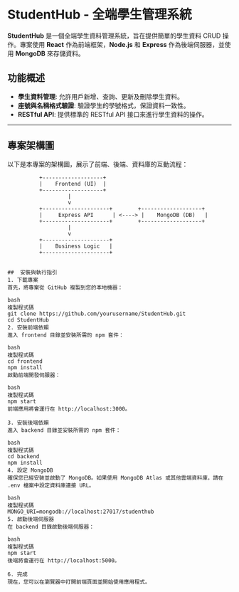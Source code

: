# StudentHub - 全端學生管理系統

**StudentHub** 是一個全端學生資料管理系統，旨在提供簡單的學生資料 CRUD 操作。專案使用 **React** 作為前端框架，**Node.js** 和 **Express** 作為後端伺服器，並使用 **MongoDB** 來存儲資料。

## 功能概述

- **學生資料管理**: 允許用戶新增、查詢、更新及刪除學生資料。
- **座號與名稱格式驗證**: 驗證學生的學號格式，保證資料一致性。
- **RESTful API**: 提供標準的 RESTful API 接口來進行學生資料的操作。

---

## 專案架構圖

以下是本專案的架構圖，展示了前端、後端、資料庫的互動流程：

```plaintext
          +-------------------+
          |    Frontend (UI)  |
          +-------------------+
                   |
                   v
          +---------------------+        +-------------------+
          |     Express API      | <----> |    MongoDB (DB)   |
          +---------------------+        +-------------------+
                   |
                   v
          +---------------------+
          |    Business Logic   |
          +---------------------+


##  安裝與執行指引
1. 下載專案
首先，將專案從 GitHub 複製到您的本地機器：

bash
複製程式碼
git clone https://github.com/yourusername/StudentHub.git
cd StudentHub
2. 安裝前端依賴
進入 frontend 目錄並安裝所需的 npm 套件：

bash
複製程式碼
cd frontend
npm install
啟動前端開發伺服器：

bash
複製程式碼
npm start
前端應用將會運行在 http://localhost:3000。

3. 安裝後端依賴
進入 backend 目錄並安裝所需的 npm 套件：

bash
複製程式碼
cd backend
npm install
4. 設定 MongoDB
確保您已經安裝並啟動了 MongoDB。如果使用 MongoDB Atlas 或其他雲端資料庫，請在 .env 檔案中設定資料庫連接 URL。

bash
複製程式碼
MONGO_URI=mongodb://localhost:27017/studenthub
5. 啟動後端伺服器
在 backend 目錄啟動後端伺服器：

bash
複製程式碼
npm start
後端將會運行在 http://localhost:5000。

6. 完成
現在，您可以在瀏覽器中打開前端頁面並開始使用應用程式。

